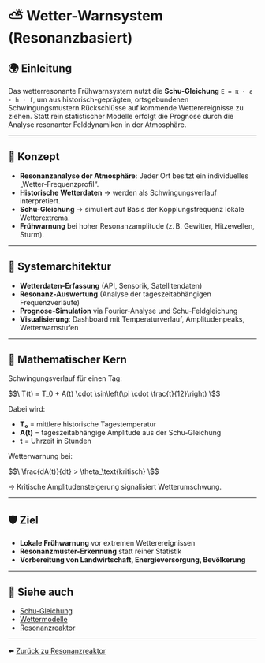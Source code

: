 # ⛅ Wetter-Warnsystem (Resonanzbasiert)

## 🌍 Einleitung

Das wetterresonante Frühwarnsystem nutzt die **Schu-Gleichung** `E = π · ε · h · f`, um aus historisch-geprägten, ortsgebundenen Schwingungsmustern Rückschlüsse auf kommende Wetterereignisse zu ziehen. Statt rein statistischer Modelle erfolgt die Prognose durch die Analyse resonanter Felddynamiken in der Atmosphäre.

---

## 🧠 Konzept

- **Resonanzanalyse der Atmosphäre**: Jeder Ort besitzt ein individuelles „Wetter-Frequenzprofil“.
- **Historische Wetterdaten** → werden als Schwingungsverlauf interpretiert.
- **Schu-Gleichung** → simuliert auf Basis der Kopplungsfrequenz lokale Wetterextrema.
- **Frühwarnung** bei hoher Resonanzamplitude (z. B. Gewitter, Hitzewellen, Sturm).

---

## 🔧 Systemarchitektur

- **Wetterdaten-Erfassung** (API, Sensorik, Satellitendaten)
- **Resonanz-Auswertung** (Analyse der tageszeitabhängigen Frequenzverläufe)
- **Prognose-Simulation** via Fourier-Analyse und Schu-Feldgleichung
- **Visualisierung**: Dashboard mit Temperaturverlauf, Amplitudenpeaks, Wetterwarnstufen

---

## 📐 Mathematischer Kern

Schwingungsverlauf für einen Tag:

$$\
T(t) = T_0 + A(t) \cdot \sin\left(\pi \cdot \frac{t}{12}\right)
\$$

Dabei wird:

- **T₀** = mittlere historische Tagestemperatur  
- **A(t)** = tageszeitabhängige Amplitude aus der Schu-Gleichung  
- **t** = Uhrzeit in Stunden

Wetterwarnung bei:

$$\
\frac{dA(t)}{dt} > \theta_\text{kritisch}
\$$

→ Kritische Amplitudensteigerung signalisiert Wetterumschwung.

---

## 🛡️ Ziel

- **Lokale Frühwarnung** vor extremen Wetterereignissen
- **Resonanzmuster-Erkennung** statt reiner Statistik
- **Vorbereitung von Landwirtschaft, Energieversorgung, Bevölkerung**

---

## 📎 Siehe auch

- [Schu-Gleichung](../../Gleichungen/README.md)  
- [Wettermodelle](../Wettermodelle/wettermodelle.md)  
- [Resonanzreaktor](../Resonanzreaktor/README.md) 

---


⬅️ [Zurück zu Resonanzreaktor](../Resonanzreaktor/README.md)